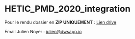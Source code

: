 # HETIC_PMD_2020_integration

Pour le rendu dossier en __ZIP UNIQUEMENT__ : [Lien drive](https://drive.google.com/drive/folders/1QhxS0C3wV6qiiIelIGqLPnnzMmW1KVMt?usp=sharing) 

 Email Julien Noyer : [julien@dwsapp.io](mailto:julien@dwsapp.io)
